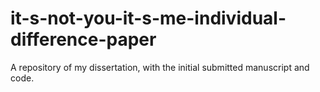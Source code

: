 # it-s-not-you-it-s-me-individual-difference-paper
A repository of my dissertation, with the initial submitted manuscript and code.
